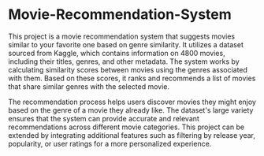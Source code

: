 # Movie-Recommendation-System

This project is a movie recommendation system that suggests movies similar to your favorite one based on genre similarity. It utilizes a dataset sourced from Kaggle, which contains information on 4800 movies, including their titles, genres, and other metadata. The system works by calculating similarity scores between movies using the genres associated with them. Based on these scores, it ranks and recommends a list of movies that share similar genres with the selected movie.

The recommendation process helps users discover movies they might enjoy based on the genre of a movie they already like. The dataset's large variety ensures that the system can provide accurate and relevant recommendations across different movie categories. This project can be extended by integrating additional features such as filtering by release year, popularity, or user ratings for a more personalized experience.
